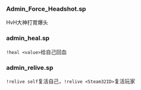 ### Admin_Force_Headshot.sp

HvH大神打胃爆头

### admin_heal.sp

`!heal <value>`给自己回血

### admin_relive.sp

`!relive self`复活自己，`!relive <Steam32ID>`复活玩家
